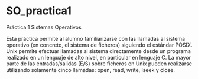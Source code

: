 # SO_practica1
Práctica 1 Sistemas Operativos 

Esta práctica permite al alumno familiarizarse con las llamadas al sistema operativo (en
concreto, el sistema de ficheros) siguiendo el estándar POSIX. Unix permite efectuar llamadas
al sistema directamente desde un programa realizado en un lenguaje de alto nivel, en particular
en lenguaje C. La mayor parte de las entradas/salidas (E/S) sobre ficheros en Unix pueden
realizarse utilizando solamente cinco llamadas: open, read, write, lseek y close.
